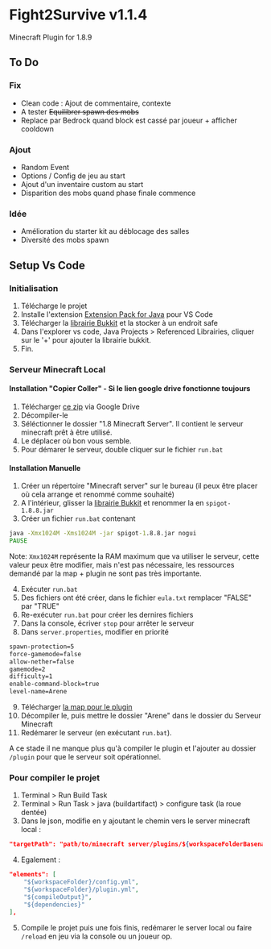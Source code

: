 # Fight2Survive v1.1.4

Minecraft Plugin for 1.8.9

## To Do

### Fix

- Clean code : Ajout de commentaire, contexte
- A tester ~~Equilibrer spawn des mobs~~
- Replace par Bedrock quand block est cassé par joueur + afficher cooldown

### Ajout

- Random Event
- Options / Config de jeu au start
- Ajout d'un inventaire custom au start
- Disparition des mobs quand phase finale commence

### Idée

- Amélioration du starter kit au déblocage des salles
- Diversité des mobs spawn

## Setup Vs Code

### Initialisation

1. Télécharge le projet
2. Installe l'extension [Extension Pack for Java](https://marketplace.visualstudio.com/items?itemName=vscjava.vscode-java-pack) pour VS Code
3. Télécharger la [librairie Bukkit](https://drive.google.com/file/d/18oXDvNw4vY8TLZLlGhJXhrQaC6Yr_xYd/view?usp=drive_link) et la stocker à un endroit safe
4. Dans l'explorer vs code, Java Projects > Referenced Librairies, cliquer sur le '+' pour ajouter la librairie bukkit.
5. Fin.

### Serveur Minecraft Local

#### Installation "Copier Coller" - Si le lien google drive fonctionne toujours

1. Télécharger [ce zip](https://drive.google.com/file/d/1wokNxDip6mNsxHQbjXGU0lp5UpJW7k-1/view?usp=drive_link) via Google Drive
2. Décompiler-le
3. Séléctionner le dossier "1.8 Minecraft Server". Il contient le serveur minecraft prêt à être utilisé.
4. Le déplacer où bon vous semble.
5. Pour démarer le serveur, double cliquer sur le fichier `run.bat`

#### Installation Manuelle

1. Créer un répertoire "Minecraft server" sur le bureau (il peux être placer où cela arrange et renommé comme souhaité)
2. A l'intérieur, glisser la [librairie Bukkit](https://drive.google.com/file/d/18oXDvNw4vY8TLZLlGhJXhrQaC6Yr_xYd/view?usp=drive_link) et renommer la en `spigot-1.8.8.jar`
3. Créer un fichier `run.bat` contenant

```bat
java -Xmx1024M -Xms1024M -jar spigot-1.8.8.jar nogui
PAUSE
```

Note: `Xmx1024M` représente la RAM maximum que va utiliser le serveur, cette valeur peux être modifier, mais n'est pas nécessaire, les ressources demandé par la map + plugin ne sont pas très importante.

4. Exécuter `run.bat`
5. Des fichiers ont été créer, dans le fichier `eula.txt` remplacer "FALSE" par "TRUE"
6. Re-exécuter `run.bat` pour créer les dernires fichiers
7. Dans la console, écriver `stop` pour arrêter le serveur
8. Dans `server.properties`, modifier en priorité

```txt
spawn-protection=5
force-gamemode=false
allow-nether=false
gamemode=2
difficulty=1
enable-command-block=true
level-name=Arene
```

9. Télécharger [la map pour le plugin](https://drive.google.com/file/d/12zyh25ZAXubfTHzGPpCUNI7qnb7qsV2M/view?usp=drive_link)
10. Décompiler le, puis mettre le dossier "Arene" dans le dossier du Serveur Minecraft
11. Redémarer le serveur (en exécutant `run.bat`).

A ce stade il ne manque plus qu'à compiler le plugin et l'ajouter au dossier `/plugin` pour que le serveur soit opérationnel.

### Pour compiler le projet

1. Terminal > Run Build Task
2. Terminal > Run Task > java (buildartifact) > configure task (la roue dentée)
3. Dans le json, modifie en y ajoutant le chemin vers le server minecraft local :

```json
"targetPath": "path/to/minecraft server/plugins/${workspaceFolderBasename}.jar",
```

4. Egalement :

```json
"elements": [
    "${workspaceFolder}/config.yml",
    "${workspaceFolder}/plugin.yml",
    "${compileOutput}",
    "${dependencies}"
],
```

5. Compile le projet puis une fois finis, redémarer le server local ou faire `/reload` en jeu via la console ou un joueur op.
